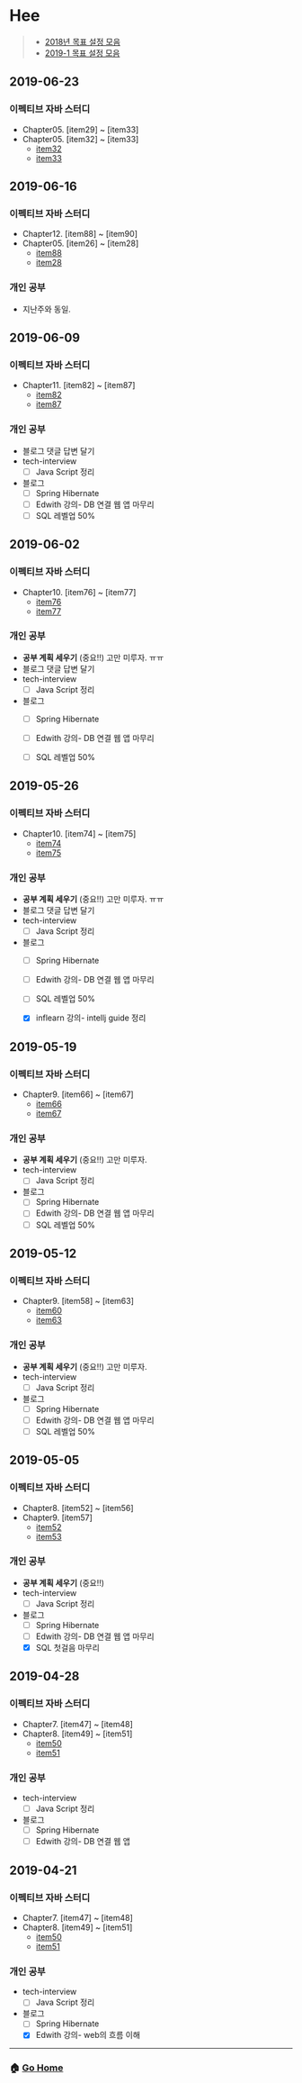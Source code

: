 # Hee

> - [2018년 목표 설정 모음](/hee/2018-goals.md)
> - [2019-1 목표 설정 모음](/hee/2019-1-goals.md)

## 2019-06-23
### 이펙티브 자바 스터디
- Chapter05. [item29] ~ [item33]
- Chapter05. [item32] ~ [item33]
    - [item32](https://github.com/WeareSoft/wwl/blob/master/EffectiveJava3E/chapter05/item32.md)
    - [item33](https://github.com/WeareSoft/wwl/blob/master/EffectiveJava3E/chapter05/item33.md)
    
## 2019-06-16
### 이펙티브 자바 스터디
- Chapter12. [item88] ~ [item90]
- Chapter05. [item26] ~ [item28]
    - [item88](https://github.com/WeareSoft/wwl/blob/master/EffectiveJava3E/chapter12/item88.md)
    - [item28](https://github.com/WeareSoft/wwl/blob/master/EffectiveJava3E/chapter05/item28.md)
    
### 개인 공부 
- 지난주와 동일.

## 2019-06-09
### 이펙티브 자바 스터디 
- Chapter11. [item82] ~ [item87]
    - [item82](https://github.com/WeareSoft/wwl/blob/master/EffectiveJava3E/chapter11/item85.md)
    - [item87](https://github.com/WeareSoft/wwl/blob/master/EffectiveJava3E/chapter11/item87.md)

### 개인 공부 
- 블로그 댓글 답변 달기
- tech-interview
  - [ ] Java Script 정리
- 블로그
  - [ ] Spring Hibernate
  - [ ] Edwith 강의- DB 연결 웹 앱 마무리
  - [ ] SQL 레벨업 50%

## 2019-06-02
### 이펙티브 자바 스터디 
- Chapter10. [item76] ~ [item77]
    - [item76](https://github.com/WeareSoft/wwl/blob/master/EffectiveJava3E/chapter10/item76.md)
    - [item77](https://github.com/WeareSoft/wwl/blob/master/EffectiveJava3E/chapter10/item77.md)

### 개인 공부 
- **공부 계획 세우기** (중요!!) 고만 미루자. ㅠㅠ
- 블로그 댓글 답변 달기
- tech-interview
  - [ ] Java Script 정리
- 블로그
  - [ ] Spring Hibernate
  - [ ] Edwith 강의- DB 연결 웹 앱 마무리
  - [ ] SQL 레벨업 50%
  
  
## 2019-05-26
### 이펙티브 자바 스터디 
- Chapter10. [item74] ~ [item75]
    - [item74](https://github.com/WeareSoft/wwl/blob/master/EffectiveJava3E/chapter10/item74.md)
    - [item75](https://github.com/WeareSoft/wwl/blob/master/EffectiveJava3E/chapter10/item75.md)

### 개인 공부 
- **공부 계획 세우기** (중요!!) 고만 미루자. ㅠㅠ
- 블로그 댓글 답변 달기
- tech-interview
  - [ ] Java Script 정리
- 블로그
  - [ ] Spring Hibernate
  - [ ] Edwith 강의- DB 연결 웹 앱 마무리
  - [ ] SQL 레벨업 50%
  - [x] inflearn 강의- intellj guide 정리 
  

## 2019-05-19
### 이펙티브 자바 스터디 
- Chapter9. [item66] ~ [item67]
    - [item66](https://github.com/WeareSoft/wwl/blob/master/EffectiveJava3E/chapter09/item66.md)
    - [item67](https://github.com/WeareSoft/wwl/blob/master/EffectiveJava3E/chapter09/item67.md)

### 개인 공부 
- **공부 계획 세우기** (중요!!) 고만 미루자.
- tech-interview
  - [ ] Java Script 정리
- 블로그
  - [ ] Spring Hibernate
  - [ ] Edwith 강의- DB 연결 웹 앱 마무리
  - [ ] SQL 레벨업 50%
  
## 2019-05-12
### 이펙티브 자바 스터디 
- Chapter9. [item58] ~ [item63]
    - [item60](https://github.com/WeareSoft/wwl/blob/master/EffectiveJava3E/chapter09/item60.md)
    - [item63](https://github.com/WeareSoft/wwl/blob/master/EffectiveJava3E/chapter09/item63.md)

### 개인 공부 
- **공부 계획 세우기** (중요!!) 고만 미루자.
- tech-interview
  - [ ] Java Script 정리
- 블로그
  - [ ] Spring Hibernate
  - [ ] Edwith 강의- DB 연결 웹 앱 마무리
  - [ ] SQL 레벨업 50%
  
## 2019-05-05
### 이펙티브 자바 스터디 
- Chapter8. [item52] ~ [item56]
- Chapter9. [item57]
    - [item52](https://github.com/WeareSoft/wwl/blob/master/EffectiveJava3E/chapter08/item52.md)
    - [item53](https://github.com/WeareSoft/wwl/blob/master/EffectiveJava3E/chapter08/item53.md)

### 개인 공부 
- **공부 계획 세우기** (중요!!)
- tech-interview
  - [ ] Java Script 정리
- 블로그
  - [ ] Spring Hibernate
  - [ ] Edwith 강의- DB 연결 웹 앱 마무리
  - [x] SQL 첫걸음 마무리 

## 2019-04-28
### 이펙티브 자바 스터디 
- Chapter7. [item47] ~ [item48]
- Chapter8. [item49] ~ [item51]
    - [item50](https://github.com/WeareSoft/wwl/blob/master/EffectiveJava3E/chapter08/item50.md)
    - [item51](https://github.com/WeareSoft/wwl/blob/master/EffectiveJava3E/chapter08/item51.md)

### 개인 공부 
- tech-interview
  - [ ] Java Script 정리
- 블로그
  - [ ] Spring Hibernate
  - [ ] Edwith 강의- DB 연결 웹 앱

## 2019-04-21
### 이펙티브 자바 스터디 
- Chapter7. [item47] ~ [item48]
- Chapter8. [item49] ~ [item51]
    - [item50](https://github.com/WeareSoft/wwl/blob/master/EffectiveJava3E/chapter08/item50.md)
    - [item51](https://github.com/WeareSoft/wwl/blob/master/EffectiveJava3E/chapter08/item51.md)
    
### 개인 공부 
- tech-interview
  - [ ] Java Script 정리
- 블로그
  - [ ] Spring Hibernate
  - [x] Edwith 강의- web의 흐름 이해
  
---

### :house: [Go Home](https://github.com/WeareSoft/WWL)
